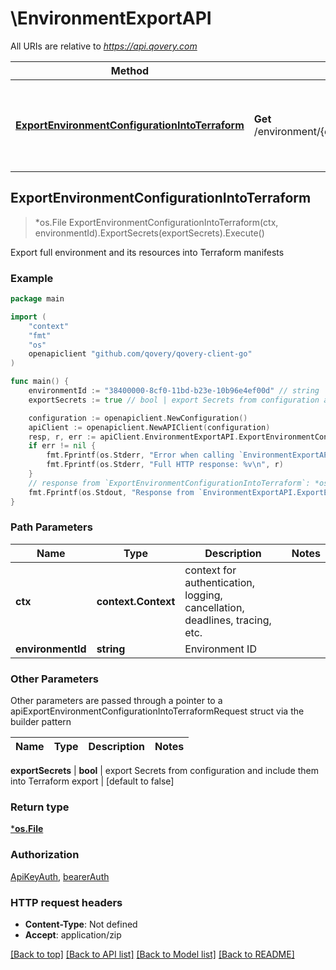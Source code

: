 # \EnvironmentExportAPI

All URIs are relative to *https://api.qovery.com*

Method | HTTP request | Description
------------- | ------------- | -------------
[**ExportEnvironmentConfigurationIntoTerraform**](EnvironmentExportAPI.md#ExportEnvironmentConfigurationIntoTerraform) | **Get** /environment/{environmentId}/terraformExport | Export full environment and its resources into Terraform manifests



## ExportEnvironmentConfigurationIntoTerraform

> *os.File ExportEnvironmentConfigurationIntoTerraform(ctx, environmentId).ExportSecrets(exportSecrets).Execute()

Export full environment and its resources into Terraform manifests

### Example

```go
package main

import (
	"context"
	"fmt"
	"os"
	openapiclient "github.com/qovery/qovery-client-go"
)

func main() {
	environmentId := "38400000-8cf0-11bd-b23e-10b96e4ef00d" // string | Environment ID
	exportSecrets := true // bool | export Secrets from configuration and include them into Terraform export (optional) (default to false)

	configuration := openapiclient.NewConfiguration()
	apiClient := openapiclient.NewAPIClient(configuration)
	resp, r, err := apiClient.EnvironmentExportAPI.ExportEnvironmentConfigurationIntoTerraform(context.Background(), environmentId).ExportSecrets(exportSecrets).Execute()
	if err != nil {
		fmt.Fprintf(os.Stderr, "Error when calling `EnvironmentExportAPI.ExportEnvironmentConfigurationIntoTerraform``: %v\n", err)
		fmt.Fprintf(os.Stderr, "Full HTTP response: %v\n", r)
	}
	// response from `ExportEnvironmentConfigurationIntoTerraform`: *os.File
	fmt.Fprintf(os.Stdout, "Response from `EnvironmentExportAPI.ExportEnvironmentConfigurationIntoTerraform`: %v\n", resp)
}
```

### Path Parameters


Name | Type | Description  | Notes
------------- | ------------- | ------------- | -------------
**ctx** | **context.Context** | context for authentication, logging, cancellation, deadlines, tracing, etc.
**environmentId** | **string** | Environment ID | 

### Other Parameters

Other parameters are passed through a pointer to a apiExportEnvironmentConfigurationIntoTerraformRequest struct via the builder pattern


Name | Type | Description  | Notes
------------- | ------------- | ------------- | -------------

 **exportSecrets** | **bool** | export Secrets from configuration and include them into Terraform export | [default to false]

### Return type

[***os.File**](*os.File.md)

### Authorization

[ApiKeyAuth](../README.md#ApiKeyAuth), [bearerAuth](../README.md#bearerAuth)

### HTTP request headers

- **Content-Type**: Not defined
- **Accept**: application/zip

[[Back to top]](#) [[Back to API list]](../README.md#documentation-for-api-endpoints)
[[Back to Model list]](../README.md#documentation-for-models)
[[Back to README]](../README.md)


